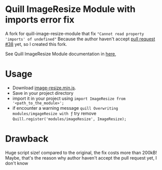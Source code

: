 # Quill ImageResize Module with imports error fix

A fork for quill-image-resize-module that fix `"Cannot read property 'imports' of undefined"`
Because the author haven't accept [pull request #38](https://github.com/kensnyder/quill-image-resize-module/pull/38) yet, so I created this fork. 

See Quill ImageResize Module documentation in [here](https://github.com/kensnyder/quill-image-resize-module),

# Usage 

- Download [image-resize.min.js](https://github.com/khasburrahman/quill-image-resize-module-fix-imports-error/raw/master/image-resize.min.js). 
- Save in your project directory 
- import it in your project using `import ImageResize from '<path_to_the_module>';`
- if encounter a warning message `quill Overwriting modules/imgageResize with ƒ` try remove `Quill.register('modules/imageResize', ImageResize);`

# Drawback 

Huge script size! compared to the original, the fix costs more than 200kB!
Maybe, that's the reason why author haven't accept the pull request yet, I don't know
